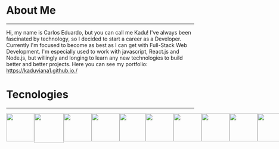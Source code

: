 # About Me
***

Hi, my name is Carlos Eduardo, but you can call me Kadu!
I've always been fascinated by technology, so I decided to start a career as a Developer.
Currently I'm focused to become as best as I can get with Full-Stack Web Development.
I'm especially used to work with javascript, React.js and Node.js, but willingly and longing to learn any new technologies to build better and better projects.
Here you can see my portfolio: https://kaduviana1.github.io./

# Tecnologies
***

<div style="display: flex">
  <img src="https://cdn-icons-png.flaticon.com/512/732/732212.png" width="75px" height="75px" />
  <img src="https://logospng.org/download/css-3/logo-css-3-1536.png" width="79px" height="79px" />
  <img src="https://cdn-icons-png.flaticon.com/512/5968/5968292.png" width="75px" height="75px" />
  <img src="https://static-00.iconduck.com/assets.00/typescript-icon-icon-1024x1024-vh3pfez8.png" width="75px" height="75px" />
  <img src="https://static-00.iconduck.com/assets.00/node-js-icon-454x512-nztofx17.png" width="70px" height="75px" />
  <img src="https://adware-technologies.s3.amazonaws.com/uploads/technology/thumbnail/20/express-js.png" width="75px" height="75px" />
  <img src="https://github.com/KaduViana1/Kaduviana1/assets/119880481/4aa58ac3-a2eb-4a3d-bce6-bfc851e2ad64" width="75px" height="75px" />
  <img src="https://media.licdn.com/dms/image/C5622AQEaSzZNrNFgUQ/feedshare-shrink_800/0/1678383920919?e=1694044800&v=beta&t=Hfx_2Doo9xu16lW6fpuNvKbcIi2dqnoEiReP6csnopw" width="75px" height="75px" />
  <img src="https://icon-library.com/images/react-icon/react-icon-28.jpg" width="75px" height="75px" />
  <img src="https://upload.wikimedia.org/wikipedia/commons/thumb/9/95/Vue.js_Logo_2.svg/1184px-Vue.js_Logo_2.svg.png" width="75px" height="75px" />
  <img src="https://nuxt.com/assets/design-kit/logo/icon-green.png" width="75px" height="75px" />
  <img src="https://upload.wikimedia.org/wikipedia/commons/thumb/1/1b/Svelte_Logo.svg/1200px-Svelte_Logo.svg.png" width="70px" height="75px" />
  <img src="https://cdn-icons-png.flaticon.com/512/5968/5968358.png" width="75px" height="75px" />
  <img src="https://uxwing.com/wp-content/themes/uxwing/download/brands-and-social-media/tailwind-css-icon.png" width="70px" height="60px" />
  <img src="https://cdn-icons-png.flaticon.com/512/919/919836.png" width="75px" height="75px" />
  <img src="https://upload.wikimedia.org/wikipedia/commons/thumb/9/97/Sqlite-square-icon.svg/2048px-Sqlite-square-icon.svg.png" width="75px" height="75px" />
  <img src="https://github.com/KaduViana1/Kaduviana1/assets/119880481/c490650b-9175-48fd-b8ef-59e5c1843687" width="75px" height="75px" />
  <img src="https://cdn.icon-icons.com/icons2/2107/PNG/512/file_type_light_prisma_icon_130444.png" width="75px" height="75px" />
  <img src="https://cdn.icon-icons.com/icons2/2389/PNG/512/socket_io_logo_icon_144874.png" width="75px" height="75px" />
  <img src="https://git-scm.com/images/logos/downloads/Git-Icon-1788C.png" width="75px" height="75px" />
  <img src="https://cdn-icons-png.flaticon.com/512/919/919853.png" width="75px" height="75px" />
</div>


